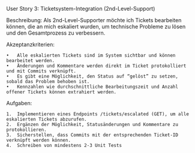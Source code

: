 User Story 3: Ticketsystem-Integration (2nd-Level-Support)

Beschreibung:
Als 2nd-Level-Supporter möchte ich Tickets bearbeiten können, die an mich eskaliert wurden, um technische Probleme zu lösen und den Gesamtprozess zu verbessern.

Akzeptanzkriterien:

	•	Alle eskalierten Tickets sind im System sichtbar und können bearbeitet werden.
	•	Änderungen und Kommentare werden direkt im Ticket protokolliert und mit Commits verknüpft.
	•	Es gibt eine Möglichkeit, den Status auf “gelöst” zu setzen, sobald das Problem behoben ist.
	•	Kennzahlen wie durchschnittliche Bearbeitungszeit und Anzahl offener Tickets können extrahiert werden.

Aufgaben:

	1.	Implementieren eines Endpoints /tickets/escalated (GET), um alle eskalierten Tickets abzurufen.
	2.	Ergänzen der Möglichkeit, Statusänderungen und Kommentare zu protokollieren.
	3.	Sicherstellen, dass Commits mit der entsprechenden Ticket-ID verknüpft werden können.
	4.	Schreiben von mindestens 2-3 Unit Tests

